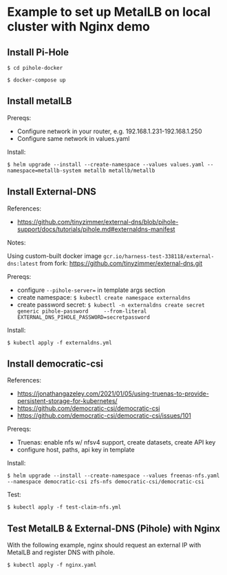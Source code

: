 # Example to set up MetalLB on local cluster with Nginx demo

## Install Pi-Hole

`$ cd pihole-docker`

`$ docker-compose up`

## Install metalLB

Prereqs: 
- Configure network in your router, e.g. 192.168.1.231-192.168.1.250 
- Configure same network in values.yaml

Install:

`$ helm upgrade --install --create-namespace --values values.yaml --namespace=metallb-system metallb metallb/metallb`

## Install External-DNS

References:
- https://github.com/tinyzimmer/external-dns/blob/pihole-support/docs/tutorials/pihole.md#externaldns-manifest

Notes:

Using custom-built docker image `gcr.io/harness-test-338118/external-dns:latest` from fork: https://github.com/tinyzimmer/external-dns.git

Prereqs:
- configure `--pihole-server=` in template args section
- create namespace: `$ kubectl create namespace externaldns`
- create password secret: `$ kubectl -n externaldns create secret generic pihole-password     --from-literal EXTERNAL_DNS_PIHOLE_PASSWORD=secretpassword`

Install: 

`$ kubectl apply -f externaldns.yml`

## Install democratic-csi

References: 
- https://jonathangazeley.com/2021/01/05/using-truenas-to-provide-persistent-storage-for-kubernetes/
- https://github.com/democratic-csi/democratic-csi
- https://github.com/democratic-csi/democratic-csi/issues/101

Prereqs:
- Truenas: enable nfs w/ nfsv4 support, create datasets, create API key
- configure host, paths, api key in template

Install:

`$ helm upgrade --install --create-namespace --values freenas-nfs.yaml --namespace democratic-csi zfs-nfs democratic-csi/democratic-csi`

Test: 

`$ kubectl apply -f test-claim-nfs.yml`

## Test MetalLB & External-DNS (Pihole) with Nginx

With the following example, nginx should request an external IP with MetalLB and register DNS with pihole.

`$ kubectl apply -f nginx.yaml`
